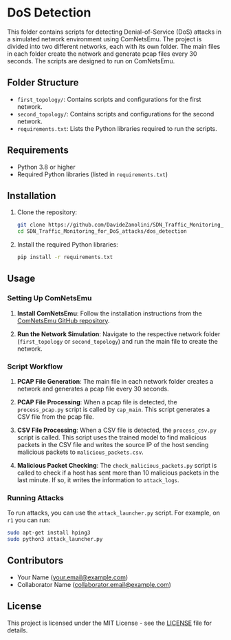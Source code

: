 # DoS Detection

This folder contains scripts for detecting Denial-of-Service (DoS) attacks in a simulated network environment using ComNetsEmu. The project is divided into two different networks, each with its own folder. The main files in each folder create the network and generate pcap files every 30 seconds. The scripts are designed to run on ComNetsEmu.

## Folder Structure

- `first_topology/`: Contains scripts and configurations for the first network.
- `second_topology/`: Contains scripts and configurations for the second network.
- `requirements.txt`: Lists the Python libraries required to run the scripts.

## Requirements

- Python 3.8 or higher
- Required Python libraries (listed in `requirements.txt`)

## Installation

1. Clone the repository:
   ```sh
   git clone https://github.com/DavideZanolini/SDN_Traffic_Monitoring_for_DoS_attacks.git
   cd SDN_Traffic_Monitoring_for_DoS_attacks/dos_detection
   ```

2. Install the required Python libraries:
   ```sh
   pip install -r requirements.txt
   ```

## Usage

### Setting Up ComNetsEmu

1. **Install ComNetsEmu**:
   Follow the installation instructions from the [ComNetsEmu GitHub repository](https://github.com/stevelorenz/comnetsemu).

2. **Run the Network Simulation**:
   Navigate to the respective network folder (`first_topology` or `second_topology`) and run the main file to create the network.

### Script Workflow

1. **PCAP File Generation**:
   The main file in each network folder creates a network and generates a pcap file every 30 seconds.

2. **PCAP File Processing**:
   When a pcap file is detected, the `process_pcap.py` script is called by `cap_main`. This script generates a CSV file from the pcap file.

3. **CSV File Processing**:
   When a CSV file is detected, the `process_csv.py` script is called. This script uses the trained model to find malicious packets in the CSV file and writes the source IP of the host sending malicious packets to `malicious_packets.csv`.

4. **Malicious Packet Checking**:
   The `check_malicious_packets.py` script is called to check if a host has sent more than 10 malicious packets in the last minute. If so, it writes the information to `attack_logs`.

### Running Attacks

To run attacks, you can use the `attack_launcher.py` script. For example, on `r1` you can run:
```sh
sudo apt-get install hping3
sudo python3 attack_launcher.py
```

## Contributors

- Your Name (your.email@example.com)
- Collaborator Name (collaborator.email@example.com)

## License

This project is licensed under the MIT License - see the [LICENSE](LICENSE) file for details.